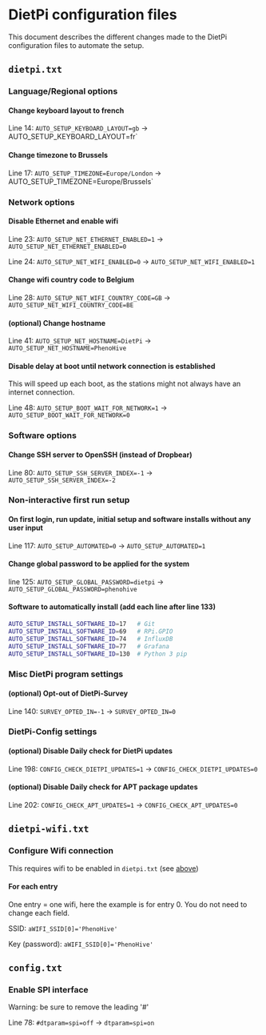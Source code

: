 # DietPi configuration files

This document describes the different changes made to the DietPi configuration files to automate the setup.

## `dietpi.txt`

### Language/Regional options

#### Change keyboard layout to french

Line 14: `AUTO_SETUP_KEYBOARD_LAYOUT=gb` -> AUTO_SETUP_KEYBOARD_LAYOUT=fr`

#### Change timezone to Brussels

Line 17: `AUTO_SETUP_TIMEZONE=Europe/London` -> AUTO_SETUP_TIMEZONE=Europe/Brussels`

### Network options

#### Disable Ethernet and enable wifi

Line 23: `AUTO_SETUP_NET_ETHERNET_ENABLED=1` -> `AUTO_SETUP_NET_ETHERNET_ENABLED=0`

Line 24: `AUTO_SETUP_NET_WIFI_ENABLED=0` -> `AUTO_SETUP_NET_WIFI_ENABLED=1`

#### Change wifi country code to Belgium

Line 28: `AUTO_SETUP_NET_WIFI_COUNTRY_CODE=GB` -> `AUTO_SETUP_NET_WIFI_COUNTRY_CODE=BE`

#### (optional) Change hostname

Line 41: `AUTO_SETUP_NET_HOSTNAME=DietPi` -> `AUTO_SETUP_NET_HOSTNAME=PhenoHive`

#### Disable delay at boot until network connection is established

This will speed up each boot, as the stations might not always have an internet connection.

Line 48: `AUTO_SETUP_BOOT_WAIT_FOR_NETWORK=1` -> `AUTO_SETUP_BOOT_WAIT_FOR_NETWORK=0`

### Software options

#### Change SSH server to OpenSSH (instead of Dropbear)

Line 80: `AUTO_SETUP_SSH_SERVER_INDEX=-1` -> `AUTO_SETUP_SSH_SERVER_INDEX=-2`

### Non-interactive first run setup

#### On first login, run update, initial setup and software installs without any user input

Line 117: `AUTO_SETUP_AUTOMATED=0` -> `AUTO_SETUP_AUTOMATED=1`

#### Change global password to be applied for the system

line 125: `AUTO_SETUP_GLOBAL_PASSWORD=dietpi` -> `AUTO_SETUP_GLOBAL_PASSWORD=phenohive`

#### Software to automatically install (add each line after line 133)

```bash
AUTO_SETUP_INSTALL_SOFTWARE_ID=17   # Git
AUTO_SETUP_INSTALL_SOFTWARE_ID=69   # RPi.GPIO
AUTO_SETUP_INSTALL_SOFTWARE_ID=74   # InfluxDB
AUTO_SETUP_INSTALL_SOFTWARE_ID=77   # Grafana
AUTO_SETUP_INSTALL_SOFTWARE_ID=130  # Python 3 pip
```

### Misc DietPi program settings

#### (optional) Opt-out of DietPi-Survey

Line 140: `SURVEY_OPTED_IN=-1` -> `SURVEY_OPTED_IN=0`

### DietPi-Config settings

#### (optional) Disable Daily check for DietPi updates

Line 198: `CONFIG_CHECK_DIETPI_UPDATES=1` -> `CONFIG_CHECK_DIETPI_UPDATES=0`

#### (optional) Disable Daily check for APT package updates

Line 202: `CONFIG_CHECK_APT_UPDATES=1` -> `CONFIG_CHECK_APT_UPDATES=0`

## `dietpi-wifi.txt`

### Configure Wifi connection

This requires wifi to be enabled in `dietpi.txt` (see [above](#disable-ethernet-and-enable-wifi))

#### For each entry

One entry = one wifi, here the example is for entry 0. You do not need to change each field.

SSID: `aWIFI_SSID[0]='PhenoHive'`

Key (password): `aWIFI_SSID[0]='PhenoHive'`

## `config.txt`

### Enable SPI interface

Warning: be sure to remove the leading '#'

Line 78: `#dtparam=spi=off` -> `dtparam=spi=on`
